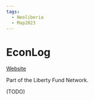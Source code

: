 ```yaml
---
tags:
  - Neoliberia
  - Map2023
---
```

# EconLog

[Website](https://www.econlib.org/econlog/)

Part of the Liberty Fund Network.

(TODO)